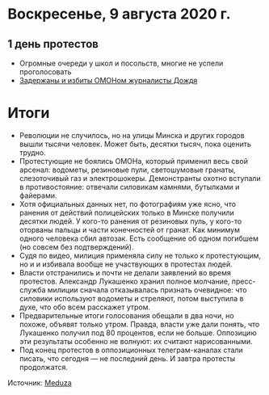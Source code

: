 # Воскресенье, 9 августа 2020 г.
## 1 день протестов

- Огромные очереди у школ и посольств, многие не успели проголосовать
- [Задержаны и избиты ОМОНом журналисты Дождя](https://meduza.io/news/2020/08/09/v-minske-zaderzhali-dvuh-zhurnalistov-i-operatora-dozhdya)

# Итоги

- Революции не случилось, но на улицы Минска и других городов вышли тысячи человек. Может быть, десятки тысяч, пока оценить трудно. 
- Протестующие не боялись ОМОНа, который применил весь свой арсенал: водометы, резиновые пули, светошумовые гранаты, слезоточивый газ и электрошокеры. Демонстранты охотно вступали в противостояние: отвечали силовикам камнями, бутылками и файерами. 
- Хотя официальных данных нет, по фотографиям уже ясно, что ранения от действий полицейских только в Минске получили десятки людей. У кого-то ранения от резиновых пуль, у кого-то оторваны пальцы и части конечностей от гранат. Как минимум одного человека сбил автозак. Есть сообщение об одном погибшем (но совсем без подтверждений). 
- Судя по видео, милиция применяла силу не только к протестующим, но и и избивала вообще не участвующих в протестах людей.
- Власти отстранились и почти не делали заявлений во время протестов. Александр Лукашенко хранил полное молчание, пресс-служба милиции сначала отказывалась признать очевидное: что силовики используют водометы и стреляют, потом выступила в духе, что обо всем расскажет утром. 
- Предварительные итоги голосования обещали в два ночи, но похоже, объявят только утром. Правда, власти уже дали понять, что Лукашенко получил под 80 процентов, если не больше. Оппозицию эти результаты особенно не волнуют: их считают нарисованными.
- Под конец протестов в оппозиционных телеграм-каналах стали писать, что сегодня — не последний день. И завтра протесты продолжатся. 

Источник: [Meduza](http://mdza.io/hxNFawlzOBk)
